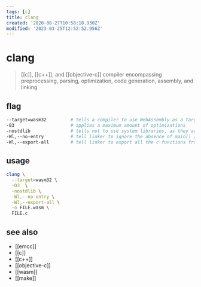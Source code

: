 ```yaml
---
tags: [c]
title: clang
created: '2020-08-27T10:58:10.930Z'
modified: '2023-03-25T12:52:52.956Z'
---
```


# clang

> [[c]], [[c++]], and [[objective-c]] compiler encompassing preprocessing, parsing, optimization, code generation, assembly, and linking

## flag

```sh
--target=wasm32         # tells a compiler to use WebAssembly as a target for compilation.
-03                     # applies a maximum amount of optimizations
-nostdlib               # tells not to use system libraries, as they are useless in the context of a browser.
-Wl,--no-entry          # tell linker to ignore the absence of main() /no entry function
-Wl,--export-all        # tell linker to export all the c functions from the webassembly module 
```

## usage

```sh
clang \
  --target=wasm32 \
  -O3  \
  -nostdlib \
  -Wl,--no-entry \
  -Wl,--export-all \
  -o FILE.wasm \
  FILE.c
```

## see also

- [[emcc]]
- [[c]]
- [[c++]]
- [[objective-c]]
- [[wasm]]
- [[make]]
